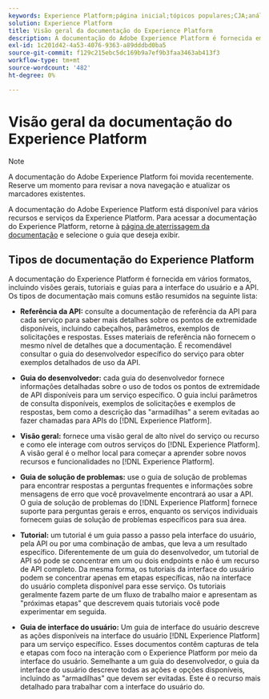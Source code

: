 ```yaml
---
keywords: Experience Platform;página inicial;tópicos populares;CJA;análise de jornada;análise de jornada do cliente;orquestração de campanhas;orquestração;jornada do cliente;jornada;orquestração de jornadas;capacidade;fluxo de trabalho
solution: Experience Platform
title: Visão geral da documentação do Experience Platform
description: A documentação do Adobe Experience Platform é fornecida em vários formatos, incluindo visões gerais, tutoriais e guias para a interface do usuário e a API. Esta é uma breve descrição dos tipos mais comuns de documentação disponíveis para os serviços da Experience Platform.
exl-id: 1c201d42-4a53-4076-9363-a89dddbd0ba5
source-git-commit: f129c215ebc5dc169b9a7ef9b3faa3463ab413f3
workflow-type: tm+mt
source-wordcount: '482'
ht-degree: 0%

---
```


# Visão geral da documentação do Experience Platform

>[!NOTE]
>
>A documentação do Adobe Experience Platform foi movida recentemente. Reserve um momento para revisar a nova navegação e atualizar os marcadores existentes.

A documentação do Adobe Experience Platform está disponível para vários recursos e serviços da Experience Platform. Para acessar a documentação do Experience Platform, retorne à [página de aterrissagem da documentação](https://experienceleague.adobe.com/docs/experience-platform.html?lang=pt-BR) e selecione o guia que deseja exibir.

## Tipos de documentação do Experience Platform

A documentação do Experience Platform é fornecida em vários formatos, incluindo visões gerais, tutoriais e guias para a interface do usuário e a API. Os tipos de documentação mais comuns estão resumidos na seguinte lista:

* **Referência da API:** consulte a documentação de referência da API para cada serviço para saber mais detalhes sobre os pontos de extremidade disponíveis, incluindo cabeçalhos, parâmetros, exemplos de solicitações e respostas. Esses materiais de referência não fornecem o mesmo nível de detalhes que a documentação. É recomendável consultar o guia do desenvolvedor específico do serviço para obter exemplos detalhados de uso da API.

* **Guia do desenvolvedor:** cada guia do desenvolvedor fornece informações detalhadas sobre o uso de todos os pontos de extremidade de API disponíveis para um serviço específico. O guia inclui parâmetros de consulta disponíveis, exemplos de solicitações e exemplos de respostas, bem como a descrição das &quot;armadilhas&quot; a serem evitadas ao fazer chamadas para APIs do [!DNL Experience Platform].

* **Visão geral:** fornece uma visão geral de alto nível do serviço ou recurso e como ele interage com outros serviços do [!DNL Experience Platform]. A visão geral é o melhor local para começar a aprender sobre novos recursos e funcionalidades no [!DNL Experience Platform].

* **Guia de solução de problemas:** use o guia de solução de problemas para encontrar respostas a perguntas frequentes e informações sobre mensagens de erro que você provavelmente encontrará ao usar a API. O guia de solução de problemas do [!DNL Experience Platform] fornece suporte para perguntas gerais e erros, enquanto os serviços individuais fornecem guias de solução de problemas específicos para sua área.

* **Tutorial:** um tutorial é um guia passo a passo pela interface do usuário, pela API ou por uma combinação de ambas, que leva a um resultado específico. Diferentemente de um guia do desenvolvedor, um tutorial de API só pode se concentrar em um ou dois endpoints e não é um recurso de API completo. Da mesma forma, os tutoriais da interface do usuário podem se concentrar apenas em etapas específicas, não na interface do usuário completa disponível para esse serviço. Os tutoriais geralmente fazem parte de um fluxo de trabalho maior e apresentam as &quot;próximas etapas&quot; que descrevem quais tutoriais você pode experimentar em seguida.

* **Guia de interface do usuário:** Um guia de interface do usuário descreve as ações disponíveis na interface do usuário [!DNL Experience Platform] para um serviço específico. Esses documentos contêm capturas de tela e etapas com foco na interação com o Experience Platform por meio da interface do usuário. Semelhante a um guia do desenvolvedor, o guia da interface do usuário descreve todas as ações e opções disponíveis, incluindo as &quot;armadilhas&quot; que devem ser evitadas. Este é o recurso mais detalhado para trabalhar com a interface do usuário do.
